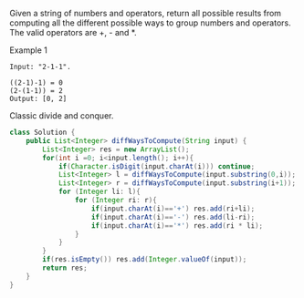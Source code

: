 Given a string of numbers and operators, return all possible results from computing all the different possible ways to group numbers and operators. The valid operators are +, - and *.


Example 1
```
Input: "2-1-1".

((2-1)-1) = 0
(2-(1-1)) = 2
Output: [0, 2]
```

Classic divide and conquer.


```java
class Solution {
    public List<Integer> diffWaysToCompute(String input) {
        List<Integer> res = new ArrayList();
        for(int i =0; i<input.length(); i++){
            if(Character.isDigit(input.charAt(i))) continue;
            List<Integer> l = diffWaysToCompute(input.substring(0,i));
            List<Integer> r = diffWaysToCompute(input.substring(i+1));
            for (Integer li: l){
                for (Integer ri: r){
                    if(input.charAt(i)=='+') res.add(ri+li);
                    if(input.charAt(i)=='-') res.add(li-ri);
                    if(input.charAt(i)=='*') res.add(ri * li);
                }
            }
        }
        if(res.isEmpty()) res.add(Integer.valueOf(input));
        return res;
    }
}
```
